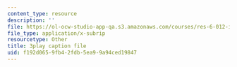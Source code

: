 ```yaml
---
content_type: resource
description: ''
file: https://ol-ocw-studio-app-qa.s3.amazonaws.com/courses/res-6-012-introduction-to-probability-spring-2018/f192d0659fb42fdb5ea99a94ced19847_MlsVWPWIxHI.srt
file_type: application/x-subrip
resourcetype: Other
title: 3play caption file
uid: f192d065-9fb4-2fdb-5ea9-9a94ced19847
---
```

